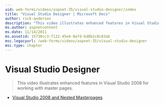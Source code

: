 ```yaml
---
uid: web-forms/videos/aspnet-35/visual-studio-designer/index
title: "Visual Studio Designer | Microsoft Docs"
author: rick-anderson
description: "This video illustrates enhanced features in Visual Studio 2008 for working with master pages."
ms.author: aspnetcontent
ms.date: 11/14/2011
ms.assetid: 15730cc3-f122-45e4-8afd-bd8b2c8c83ab
msc.legacyurl: /web-forms/videos/aspnet-35/visual-studio-designer
msc.type: chapter
---
```

Visual Studio Designer
====================
> This video illustrates enhanced features in Visual Studio 2008 for working with master pages.


- [Visual Studio 2008 and Nested Masterpages](visual-studio-2008-and-nested-masterpages.md)
